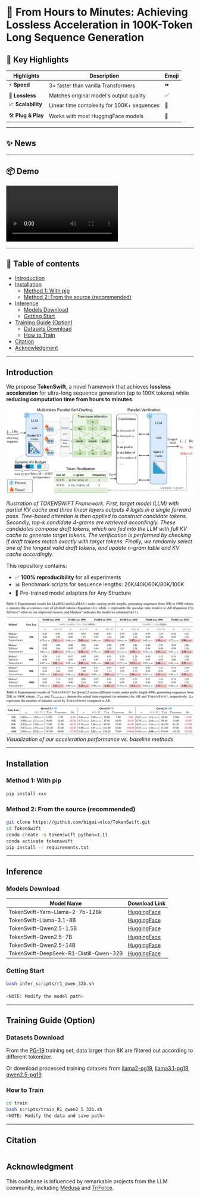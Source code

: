 # 🚀 From Hours to Minutes: Achieving Lossless Acceleration in 100K-Token Long Sequence Generation

## 🌟 Key Highlights
| Highlights          | Description                                  | Emoji |
|------------------|----------------------------------------------|-------|
| ⚡ **Speed**      | 3× faster than vanilla Transformers      | ⏩    |
| 🎯 **Lossless**   | Matches original model's output quality      | ✅    |
| 📈 **Scalability**| Linear time complexity for 100K+ sequences   | 📏    |
| 🛠️ **Plug & Play**| Works with most HuggingFace models           | 🤗    |

---

## ✨ News

---

## 📦 Demo
<video src="image/tokenswift.mp4" autoplay="autoplay" controls="controls"></video>

---

## 📖 Table of contents
- [Introduction](#introduction)
- [Installation](#installation)
  - [Method 1: With pip](#method-1-with-pip)
  - [Method 2: From the source (recommended)](#method-2-from-the-source-recommended)
- [Inference](#inference)
  - [Models Download](#models-download)
  - [Getting Start](#getting-start)
- [Training Guide (Option)](#training-guide-option)
  - [Datasets Download](#datasets-download)
  - [How to Train](#how-to-train)
- [Citation](#citation)
- [Acknowledgment](#acknowledgment)

---

## Introduction
We propose **TokenSwift**, a novel framework that achieves **lossless acceleration** for ultra-long sequence generation (up to 100K tokens) while **reducing computation time from hours to minutes**. 

<img src='image/framework.png'>

*Illustration of TOKENSWIFT Framework. First, target model (LLM) with partial KV cache and three linear layers outputs 4 logits in a single forward pass. Tree-based attention is then applied to construct candidate tokens. Secondly, top-k candidate 4-grams are retrieved accordingly. These candidates compose draft tokens, which are fed into the LLM with full KV cache to generate target tokens. The verification is performed by checking if draft tokens match exactly with target tokens. Finally, we randomly select one of the longest valid draft tokens, and update n-gram table and KV cache accordingly.*

This repository contains:
- ✅ **100% reproducibility** for all experiments
- 📊 Benchmark scripts for sequence lengths: 20K/40K/60K/80K/100K
- 🤖 Pre-trained model adapters for Any Structure

<img src='image/res1.png'> <img src='image/res2.png'>
*Visualization of our acceleration performance vs. baseline methods*

---

## Installation

### Method 1: With pip
```bash
pip install xxx
```

### Method 2: From the source (recommended)
```bash
git clone https://github.com/bigai-nlco/TokenSwift.git
cd TokenSwift
conda create -n tokenswift python=3.11
conda activate tokenswift
pip install -r requirements.txt
```

---

## Inference

### Models Download
| Model Name | Download Link |
|------------|-------------|
| TokenSwift-Yarn-Llama-2-7b-128k | [HuggingFace](https://huggingface.co/TokenSwift/TokenSwift-Yarn-Llama-2-7b-128k) |
| TokenSwift-Llama-3.1-8B | [HuggingFace](https://huggingface.co/TokenSwift/TokenSwift-Llama-3.1-8B) |
| TokenSwift-Qwen2.5-1.5B | [HuggingFace](https://huggingface.co/TokenSwift/TokenSwift-Qwen2.5-1.5B) |
| TokenSwift-Qwen2.5-7B | [HuggingFace](https://huggingface.co/TokenSwift/TokenSwift-Qwen2.5-7B) |
| TokenSwift-Qwen2.5-14B | [HuggingFace](https://huggingface.co/TokenSwift/TokenSwift-Qwen2.5-14B) |
| TokenSwift-DeepSeek-R1-Distill-Qwen-32B | [HuggingFace](https://huggingface.co/TokenSwift/TokenSwift-DeepSeek-R1-Distill-Qwen-32B) |

### Getting Start
```bash
bash infer_scripts/r1_qwen_32b.sh

<NOTE: Modify the model path>
```

---

## Training Guide (Option)

### Datasets Download
From the [PG-19](https://huggingface.co/datasets/deepmind/pg19) training set, data larger than 8K are filtered out according to different tokenizer.

Or download processed training datasets from [llama2-pg19](https://huggingface.co/datasets/TokenSwift/llama2_pg19_train_data), [llama3.1-pg19](https://huggingface.co/datasets/TokenSwift/llama3.1_pg19_train_data), [qwen2.5-pg19](https://huggingface.co/datasets/TokenSwift/qwen2.5_pg19_train_data).

### How to Train
```bash
cd train
bash scripts/train_R1_qwen2_5_32b.sh
<NOTE: Modify the data and save path>
```

---

## Citation
```bibtex

```

## Acknowledgment
This codebase is influenced by remarkable projects from the LLM community, including [Medusa](https://github.com/FasterDecoding/Medusa/tree/main) and [TriForce](https://github.com/Infini-AI-Lab/TriForce).